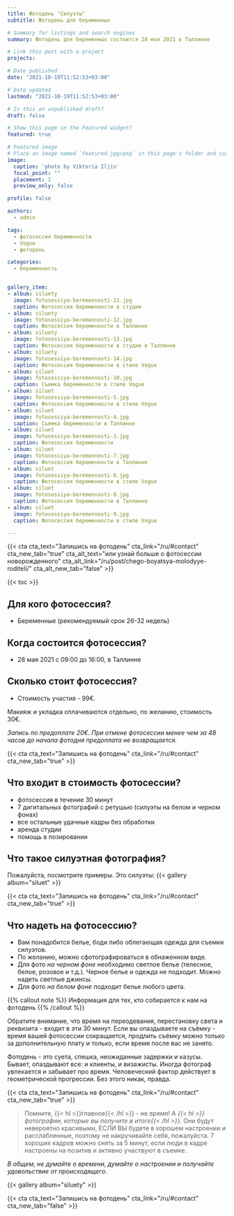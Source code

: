 ```yaml
---
title: Фотодень "Силуэты"
subtitle: Фотодень для беременных

# Summary for listings and search engines
summary: Фотодень для беременных состоится 28 мая 2021 в Таллинне

# Link this post with a project
projects: 

# Date published
date: "2021-10-19T11:52:53+03:00"

# Date updated
lastmod: "2021-10-19T11:52:53+03:00"

# Is this an unpublished draft?
draft: false

# Show this page in the Featured widget?
featured: true

# Featured image
# Place an image named `featured.jpg/png` in this page's folder and customize its options here.
image:
  caption: 'photo by Viktoria Iljin'
  focal_point: ""
  placement: 1
  preview_only: false

profile: false

authors:
  - admin

tags:
  - фотосессия беременности
  - Vogue
  - фотодень

categories:
  - беременность


gallery_item:
- album: siluety
  image: fotosessiya-beremennosti-11.jpg
  caption: Фотосессия беременности в студии 
- album: siluety
  image: fotosessiya-beremennosti-12.jpg
  caption: Фотосессия беременности в Таллинне
- album: siluety
  image: fotosessiya-beremennosti-13.jpg
  caption: Фотосессия беременности в студии в Таллинне
- album: siluety
  image: fotosessiya-beremennosti-14.jpg
  caption: Фотосессия беременности в стиле Vogue
- album: siluet
  image: fotosessiya-beremennosti-10.jpg
  caption: Съемка беременности в стиле Vogue
- album: siluet
  image: fotosessiya-beremennosti-5.jpg
  caption: Фотосессия беременности в стиле Vogue
- album: siluet
  image: fotosessiya-beremennosti-4.jpg
  caption: Съемка беременности в Таллинне
- album: siluet
  image: fotosessiya-beremennosti-3.jpg
  caption: Фотосессия беременности 
- album: siluet
  image: fotosessiya-beremennosti-7.jpg
  caption: Фотосессия беременности в Таллинне
- album: siluet
  image: fotosessiya-beremennosti-6.jpg
  caption: Фотосессия беременности в стиле Vogue
- album: siluet
  image: fotosessiya-beremennosti-8.jpg
  caption: Фотосессия беременности в Таллинне
- album: siluet
  image: fotosessiya-beremennosti-9.jpg
  caption: Фотосессия беременности в стиле Vogue

---
```

{{< cta cta_text="Запишись на фотодень" cta_link="/ru/#contact" cta_new_tab="true" cta_alt_text="или узнай больше о фотосессии новорожденного" cta_alt_link="/ru/post/chego-boyatsya-molodyye-roditeli/" cta_alt_new_tab="false" >}}

{{< toc >}}

## Для кого фотосессия?
- Беременные (рекомендуемый срок 26-32 недель)

## Когда состоится фотосессия?
- 28 мая 2021 с 09:00 до 16:00, в Таллинне

## Сколько стоит фотосессия?
- Стоимость участия - 99€.

Макияж и укладка оплачиваются отдельно, по желанию, стоимость 30€. 

_Запись по предоплате 20€. При отмене фотосессии менее чем за 48 часов до начала фотодня предоплата не возвращается._

{{< cta cta_text="Запишись на фотодень" cta_link="/ru/#contact" cta_new_tab="true" >}}

## Что входит в стоимость фотосессии?
- фотосессия в течение 30 минут 
- 7 дигитальных фотографий с ретушью (силуэты на белом и черном фонах) 
- все остальные удачные кадры без обработки
- аренда студии
- помощь в позировании

## Что такое силуэтная фотография?

Пожалуйста, посмотрите примеры. Это силуэты:
{{< gallery album="siluet" >}}

{{< cta cta_text="Запишись на фотодень" cta_link="/ru/#contact" cta_new_tab="true" >}}

## Что надеть на фотосессию?
- Вам понадобится белье, боди либо облегающая одежда для съемки силуэтов.
- По желанию, можно сфотографироваться в обнаженном виде.
- Для фото _на черном фоне_ необходимо светлое белье (телесное, белое, розовое и т.д.). Черное белье и одежда не подходит. Можно надеть светлые джинсы.
- Для фото _на белом фоне_ подходит белье любого цвета.

{{% callout note %}}
Информация для тех, кто собирается к нам на фотодень
{{% /callout %}}

Обратите внимание, что время на переодевания, перестановку света и реквизита - входит в эти 30 минут.
Если вы опаздываете на съёмку - время вашей фотосессии сокращается, продлить съёмку можно только за дополнительную плату и только, если время после вас не занято. 

Фотодень - это суета, спешка, неожиданные задержки и казусы. Бывает, опаздывают все: и клиенты, и визажисты. Иногда фотограф увлекается и забывает про время. Человеческий фактор действует в геометрической прогрессии. Без этого никак, правда.

{{< cta cta_text="Запишись на фотодень" cta_link="/ru/#contact" cta_new_tab="true" >}}

> Помните, {{< hl >}}главное{{< /hl >}} - не время! А _{{< hl >}}фотографии, которые вы получите в итоге{{< /hl >}}._ Они будут невероятно красивыми, ЕСЛИ ВЫ будете в хорошем настроении и расслабленные, поэтому не накручивайте себя, пожалуйста.
7 хороших кадров можно снять за 5 минут, если люди в кадре настроены на позитив и активно участвуют в съемке. 

_В общем, не думайте о времени, думайте о настроении и получайте удовольствие от происходящего._ 

{{< gallery album="siluety" >}}

{{< cta cta_text="Запишись на фотодень" cta_link="/ru/#contact" cta_new_tab="false" >}}
